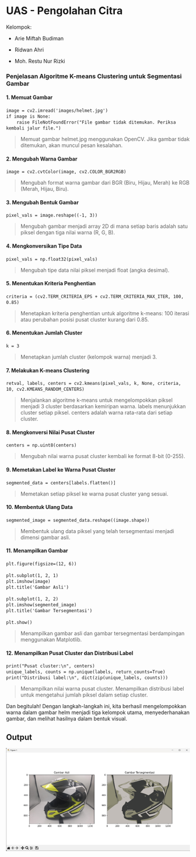 # UAS - Pengolahan Citra

Kelompok: 
- Arie Miftah Budiman
* Ridwan Ahri
+ Moh. Restu Nur Rizki

### Penjelasan Algoritme K-means Clustering untuk Segmentasi Gambar

#### 1. Memuat Gambar

```
image = cv2.imread('images/helmet.jpg')
if image is None:
    raise FileNotFoundError("File gambar tidak ditemukan. Periksa kembali jalur file.")
```
> Memuat gambar helmet.jpg menggunakan OpenCV. Jika gambar tidak ditemukan, akan muncul pesan kesalahan.

#### 2. Mengubah Warna Gambar
```
image = cv2.cvtColor(image, cv2.COLOR_BGR2RGB)
```
> Mengubah format warna gambar dari BGR (Biru, Hijau, Merah) ke RGB (Merah, Hijau, Biru).

#### 3. Mengubah Bentuk Gambar
```
pixel_vals = image.reshape((-1, 3))
```
> Mengubah gambar menjadi array 2D di mana setiap baris adalah satu piksel dengan tiga nilai warna (R, G, B).

#### 4. Mengkonversikan Tipe Data
```
pixel_vals = np.float32(pixel_vals)
```
> Mengubah tipe data nilai piksel menjadi float (angka desimal).

#### 5. Menentukan Kriteria Penghentian
```
criteria = (cv2.TERM_CRITERIA_EPS + cv2.TERM_CRITERIA_MAX_ITER, 100, 0.85)
```
> Menetapkan kriteria penghentian untuk algoritme k-means: 100 iterasi atau perubahan posisi pusat cluster kurang dari 0.85.

#### 6. Menentukan Jumlah Cluster
```
k = 3
```
> Menetapkan jumlah cluster (kelompok warna) menjadi 3.

#### 7. Melakukan K-means Clustering
```
retval, labels, centers = cv2.kmeans(pixel_vals, k, None, criteria, 10, cv2.KMEANS_RANDOM_CENTERS)
```
> Menjalankan algoritme k-means untuk mengelompokkan piksel menjadi 3 cluster berdasarkan kemiripan warna.
> labels menunjukkan cluster setiap piksel.
> centers adalah warna rata-rata dari setiap cluster.

#### 8. Mengkonversi Nilai Pusat Cluster
```
centers = np.uint8(centers)
```
> Mengubah nilai warna pusat cluster kembali ke format 8-bit (0-255).

#### 9. Memetakan Label ke Warna Pusat Cluster
```
segmented_data = centers[labels.flatten()]
```
> Memetakan setiap piksel ke warna pusat cluster yang sesuai.

#### 10. Membentuk Ulang Data
```
segmented_image = segmented_data.reshape((image.shape))
```
> Membentuk ulang data piksel yang telah tersegmentasi menjadi dimensi gambar asli.

#### 11. Menampilkan Gambar
```
plt.figure(figsize=(12, 6))

plt.subplot(1, 2, 1)
plt.imshow(image)
plt.title('Gambar Asli')

plt.subplot(1, 2, 2)
plt.imshow(segmented_image)
plt.title('Gambar Tersegmentasi')

plt.show()
```
> Menampilkan gambar asli dan gambar tersegmentasi berdampingan menggunakan Matplotlib.

#### 12. Menampilkan Pusat Cluster dan Distribusi Label
```
print("Pusat cluster:\n", centers)
unique_labels, counts = np.unique(labels, return_counts=True)
print("Distribusi label:\n", dict(zip(unique_labels, counts)))
```
> Menampilkan nilai warna pusat cluster.
> Menampilkan distribusi label untuk mengetahui jumlah piksel dalam setiap cluster.

Dan begitulah! Dengan langkah-langkah ini, kita berhasil mengelompokkan warna dalam gambar helm menjadi tiga kelompok utama, menyederhanakan gambar, dan melihat hasilnya dalam bentuk visual.

## Output
![](images/Output.png)
